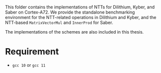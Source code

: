 
This folder contains the implementations of NTTs for Dilithium, Kyber, and Saber on Cortex-A72.
We provide the standalone benchmarking environment for the NTT-related operations in Dilithium and Kyber, and the NTT-based `MatrixVectorMul` and `InnerProd` for Saber.

The implementations of the schemes are also included in this thesis.

# Requirement
- `gcc 10` or `gcc 11`

